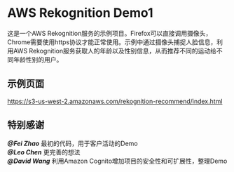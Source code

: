 # AWS Rekognition Demo1

这是一个AWS Rekognition服务的示例项目。Firefox可以直接调用摄像头，Chrome需要使用https协议才能正常使用。示例中通过摄像头捕捉人脸信息，利用AWS Rekognition服务获取人的年龄以及性别信息，从而推荐不同的运动给不同年龄性别的用户。

## 示例页面

<https://s3-us-west-2.amazonaws.com/rekognition-recommend/index.html>

## 特别感谢

***@Fei Zhao***	最初的代码，用于客户活动的Demo  
***@Leo Chen***	更完善的想法  
***@David Wang***	利用Amazon Cognito增加项目的安全性和可扩展性，整理Demo
